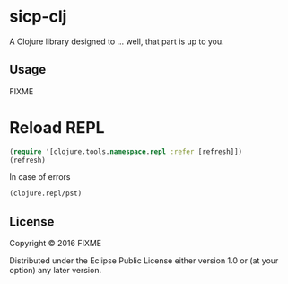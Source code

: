 # sicp-clj

A Clojure library designed to ... well, that part is up to you.

## Usage

FIXME

# Reload REPL
 
 ```clojure
 (require '[clojure.tools.namespace.repl :refer [refresh]])
 (refresh)
 ```
 
 In case of errors
 
 ```clojure
 (clojure.repl/pst)
```

## License

Copyright © 2016 FIXME

Distributed under the Eclipse Public License either version 1.0 or (at
your option) any later version.
